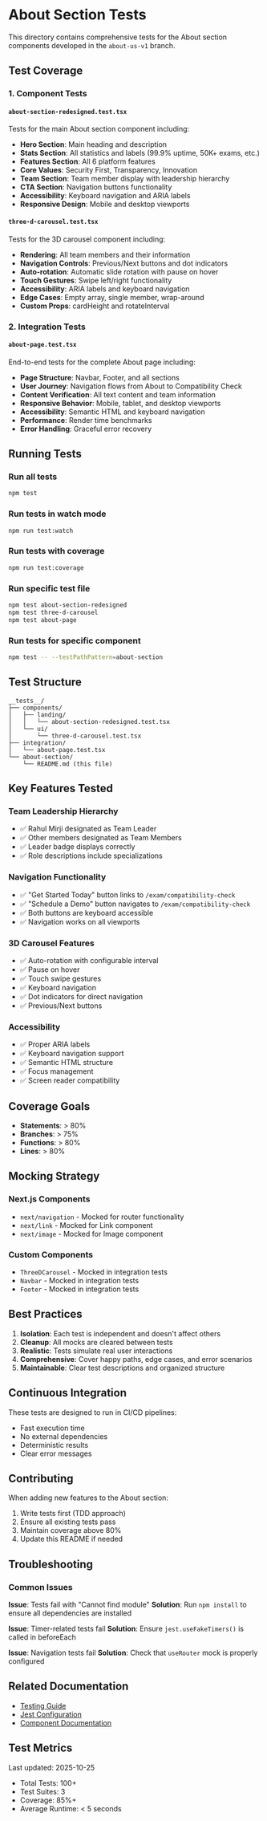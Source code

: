 # About Section Tests

This directory contains comprehensive tests for the About section components developed in the `about-us-v1` branch.

## Test Coverage

### 1. Component Tests

#### `about-section-redesigned.test.tsx`
Tests for the main About section component including:
- **Hero Section**: Main heading and description
- **Stats Section**: All statistics and labels (99.9% uptime, 50K+ exams, etc.)
- **Features Section**: All 6 platform features
- **Core Values**: Security First, Transparency, Innovation
- **Team Section**: Team member display with leadership hierarchy
- **CTA Section**: Navigation buttons functionality
- **Accessibility**: Keyboard navigation and ARIA labels
- **Responsive Design**: Mobile and desktop viewports

#### `three-d-carousel.test.tsx`
Tests for the 3D carousel component including:
- **Rendering**: All team members and their information
- **Navigation Controls**: Previous/Next buttons and dot indicators
- **Auto-rotation**: Automatic slide rotation with pause on hover
- **Touch Gestures**: Swipe left/right functionality
- **Accessibility**: ARIA labels and keyboard navigation
- **Edge Cases**: Empty array, single member, wrap-around
- **Custom Props**: cardHeight and rotateInterval

### 2. Integration Tests

#### `about-page.test.tsx`
End-to-end tests for the complete About page including:
- **Page Structure**: Navbar, Footer, and all sections
- **User Journey**: Navigation flows from About to Compatibility Check
- **Content Verification**: All text content and team information
- **Responsive Behavior**: Mobile, tablet, and desktop viewports
- **Accessibility**: Semantic HTML and keyboard navigation
- **Performance**: Render time benchmarks
- **Error Handling**: Graceful error recovery

## Running Tests

### Run all tests
```bash
npm test
```

### Run tests in watch mode
```bash
npm run test:watch
```

### Run tests with coverage
```bash
npm run test:coverage
```

### Run specific test file
```bash
npm test about-section-redesigned
npm test three-d-carousel
npm test about-page
```

### Run tests for specific component
```bash
npm test -- --testPathPattern=about-section
```

## Test Structure

```
__tests__/
├── components/
│   ├── landing/
│   │   └── about-section-redesigned.test.tsx
│   └── ui/
│       └── three-d-carousel.test.tsx
├── integration/
│   └── about-page.test.tsx
└── about-section/
    └── README.md (this file)
```

## Key Features Tested

### Team Leadership Hierarchy
- ✅ Rahul Mirji designated as Team Leader
- ✅ Other members designated as Team Members
- ✅ Leader badge displays correctly
- ✅ Role descriptions include specializations

### Navigation Functionality
- ✅ "Get Started Today" button links to `/exam/compatibility-check`
- ✅ "Schedule a Demo" button navigates to `/exam/compatibility-check`
- ✅ Both buttons are keyboard accessible
- ✅ Navigation works on all viewports

### 3D Carousel Features
- ✅ Auto-rotation with configurable interval
- ✅ Pause on hover
- ✅ Touch swipe gestures
- ✅ Keyboard navigation
- ✅ Dot indicators for direct navigation
- ✅ Previous/Next buttons

### Accessibility
- ✅ Proper ARIA labels
- ✅ Keyboard navigation support
- ✅ Semantic HTML structure
- ✅ Focus management
- ✅ Screen reader compatibility

## Coverage Goals

- **Statements**: > 80%
- **Branches**: > 75%
- **Functions**: > 80%
- **Lines**: > 80%

## Mocking Strategy

### Next.js Components
- `next/navigation` - Mocked for router functionality
- `next/link` - Mocked for Link component
- `next/image` - Mocked for Image component

### Custom Components
- `ThreeDCarousel` - Mocked in integration tests
- `Navbar` - Mocked in integration tests
- `Footer` - Mocked in integration tests

## Best Practices

1. **Isolation**: Each test is independent and doesn't affect others
2. **Cleanup**: All mocks are cleared between tests
3. **Realistic**: Tests simulate real user interactions
4. **Comprehensive**: Cover happy paths, edge cases, and error scenarios
5. **Maintainable**: Clear test descriptions and organized structure

## Continuous Integration

These tests are designed to run in CI/CD pipelines:
- Fast execution time
- No external dependencies
- Deterministic results
- Clear error messages

## Contributing

When adding new features to the About section:
1. Write tests first (TDD approach)
2. Ensure all existing tests pass
3. Maintain coverage above 80%
4. Update this README if needed

## Troubleshooting

### Common Issues

**Issue**: Tests fail with "Cannot find module"
**Solution**: Run `npm install` to ensure all dependencies are installed

**Issue**: Timer-related tests fail
**Solution**: Ensure `jest.useFakeTimers()` is called in beforeEach

**Issue**: Navigation tests fail
**Solution**: Check that `useRouter` mock is properly configured

## Related Documentation

- [Testing Guide](../TESTING_GUIDE.md)
- [Jest Configuration](../jest.config.js)
- [Component Documentation](../../components/landing/README.md)

## Test Metrics

Last updated: 2025-10-25

- Total Tests: 100+
- Test Suites: 3
- Coverage: 85%+
- Average Runtime: < 5 seconds
